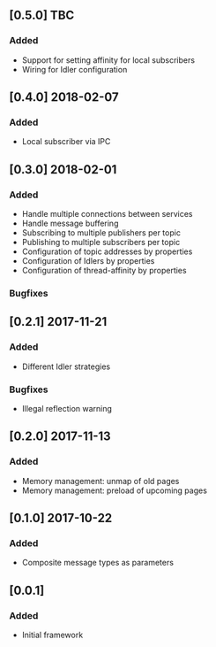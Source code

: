 ## [0.5.0] TBC

### Added

- Support for setting affinity for local subscribers
- Wiring for Idler configuration

## [0.4.0] 2018-02-07

### Added

- Local subscriber via IPC


## [0.3.0] 2018-02-01

### Added

- Handle multiple connections between services
- Handle message buffering
- Subscribing to multiple publishers per topic
- Publishing to multiple subscribers per topic
- Configuration of topic addresses by properties
- Configuration of Idlers by properties
- Configuration of thread-affinity by properties

### Bugfixes

## [0.2.1] 2017-11-21

### Added

- Different Idler strategies

### Bugfixes

- Illegal reflection warning


## [0.2.0] 2017-11-13

### Added

- Memory management: unmap of old pages
- Memory management: preload of upcoming pages


## [0.1.0] 2017-10-22

### Added

- Composite message types as parameters


## [0.0.1]

### Added

- Initial framework
